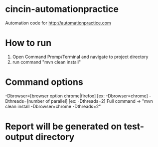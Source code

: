 # cincin-automationpractice
Automation code for http://automationpractice.com

# How to run
1. Open Command Promp/Terminal and navigate to project directory
2. run command "mvn clean install"

# Command options
-Dbrowser=[browser option chrome|firefox]       [ex: -Dbrowser=chrome]
-Dthreads=[number of parallel]                  [ex: -Dthreads=2]
Full command -> "mvn clean install -Dbrowser=chrome -Dthreads=2"

# Report will be generated on test-output directory
